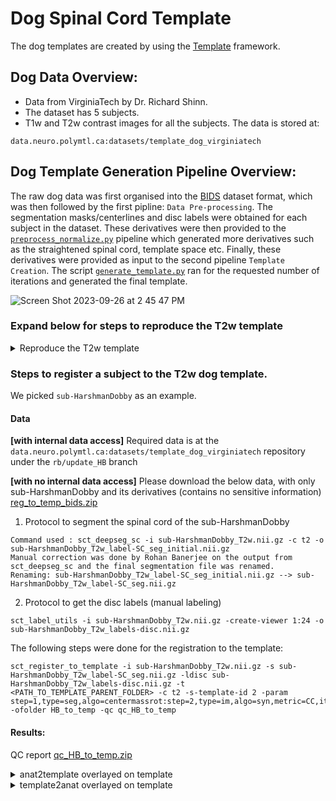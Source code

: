 # Dog Spinal Cord Template
The dog templates are created by using the [Template](https://github.com/neuropoly/template) framework.


## Dog Data Overview:
- Data from VirginiaTech by Dr. Richard Shinn.
- The dataset has 5 subjects.
- T1w and T2w contrast images for all the subjects.
The data is stored at:
~~~
data.neuro.polymtl.ca:datasets/template_dog_virginiatech
~~~


## Dog Template Generation Pipeline Overview:
The raw dog data was first organised into the [BIDS](https://bids-specification.readthedocs.io/en/stable/) dataset format, which was then followed by the first pipline: `Data Pre-processing`. The segmentation masks/centerlines and disc labels were obtained for each subject in the dataset. These derivatives were then provided to the [`preprocess_normalize.py`](https://github.com/neuropoly/template/blob/a7915f4ccfa075a5d31f4ea84bb9761d42710e9e/preprocess_normalize.py) pipeline which generated more derivatives such as the straightened spinal cord, template space etc. Finally, these derivatives were provided as input to the second pipeline `Template Creation`. The script [`generate_template.py`](https://github.com/neuropoly/template/blob/a7915f4ccfa075a5d31f4ea84bb9761d42710e9e/generate_template.py) ran for the requested number of iterations and generated the final template. 

![Screen Shot 2023-09-26 at 2 45 47 PM](https://github.com/spinalcordtoolbox/template-dog/assets/25586344/3f87b720-f1b8-498c-a80f-b641b79c33f8)

### Expand below for steps to reproduce the T2w template
<details>
<summary>Reproduce the T2w template</summary>
<br>


### 1. Clone this repository:
~~~
git clone https://github.com/spinalcordtoolbox/template-dog
cd template-dog
~~~

### 2. Download the data (internal)
[If you are an external user, please open an issue regarding data access and we will get back to you.]
~~~
git clone git@data.neuro.polymtl.ca:datasets/template_dog_virginiatech
cd template_dog_virginiatech
git checkout b4be9769cb0474c14c38261777f97e52081dde4c
git annex get .
cd ..
~~~

### 3. Clone the template repository:
~~~
git clone https://github.com/neuropoly/template
cd template
~~~

⚠️ Depencies like `Spinal Cord Toolbox`, `Scoop` installations have not been mentioned here, please go through the [template](https://github.com/neuropoly/template) repository for the setup.

### 4. Running the `preprocessing` pipeline:
Once the `template` repository is setup, you are ready to the preprocessing pipeline in order to get the different derivatives such as `straightened_spinalcord` and `template space` which will be used for generating the templates in the next steps. 

~~~
mv ./configuration_T1w.json .
mv ./configuration_T2w.json .
python preprocess_normalize.py configuration_T1w.json
python preprocess_normalize.py configuration_T2w.json
~~~

### 5. Setup data on Digital Research Alliance of Canada (DRAC):
The above step should have generated all the required derivatives. 
~~~
Login into the Digital Research Alliance of Canada (the Alliance) High-Performance Computer (HCP)
5.1. cd scratch
5.2. mkdir template-dog
5.3. cd template-dog
5.4. git clone https://github.com/neuropoly/template

Copy derivatives from the template_dog_virginiatech dataset to scratch. You can either use SCP or simply drag and drop.

5.5. cd template
5.6. Make changes to the subjects.csv path in the generate_template.py script. It is expected that to find the subjects.csv file inside derivatives/template
5.7. Make chnages to the path names in the subjects.csv
~~~

Alternatively, you also have the option to run the template generation pipeline on your local machine (note; This takes significantly more time that DRAC)
~~~
python generate_template.py
~~~


### 6. Template generation:
Please follow the dependency instructions to setup dependencies on DRAC from the [template](https://github.com/neuropoly/template) repository (Steps 2)

~~~
6.1. Create a template_pipeline.sh file
6.2. Copy paste the following into the above created file

#!/bin/bash
python -m scoop -vvv generate_template.py

6.3. sbatch --time=24:00:00  --mem-per-cpu 4000 template_pipeline.sh
~~~

⚠️ To reproduce the T2w template from the release in `r20240702`, use all the 5 subjects and change the template generation parameters in `generate_template.py` with the below values:

```
'symmetric': True,
 'protocol': [{'iter': 3, 'level': 8},
              {'iter': 3, 'level': 4},
              {'iter': 3, 'level': 2},
              {'iter': 3, 'level': 1},
              {'iter': 3, 'level': 0.5}],
 'refine': True
```

### 7. Conversion MNC to NII:
Inside the template folder, you are expected to find a `model_n_all` folder in which the tem,plate iterations are saved. After the pipeline has finished running, the `.mnc` file needs to be converted to `.nii` format in order to get the final template. The pipeline would give outputs with the name: avg.XXX.mnc, where `XXX` is the nth iteration. To convert it to the `.nii` format, run the following command:

~~~
mnc2nii PATH_TO/avg.XXX.mnc PATH_TO/template_XXX.nii
~~~

</details>

### Steps to register a subject to the T2w dog template. 

We picked `sub-HarshmanDobby` as an example.

#### Data

**[with internal data access]** Required data is at the `data.neuro.polymtl.ca:datasets/template_dog_virginiatech` repository under the `rb/update_HB` branch

**[with no internal data access]** Please download the below data, with only sub-HarshmanDobby and its derivatives (contains no sensitive information)
[reg_to_temp_bids.zip](https://github.com/user-attachments/files/16071719/reg_to_temp_bids.zip)

1. Protocol to segment the spinal cord of the sub-HarshmanDobby
```
Command used : sct_deepseg_sc -i sub-HarshmanDobby_T2w.nii.gz -c t2 -o sub-HarshmanDobby_T2w_label-SC_seg_initial.nii.gz
Manual correction was done by Rohan Banerjee on the output from sct_deepseg_sc and the final segmentation file was renamed.
Renaming: sub-HarshmanDobby_T2w_label-SC_seg_initial.nii.gz --> sub-HarshmanDobby_T2w_label-SC_seg.nii.gz
```

2. Protocol to get the disc labels (manual labeling)
```
sct_label_utils -i sub-HarshmanDobby_T2w.nii.gz -create-viewer 1:24 -o sub-HarshmanDobby_T2w_labels-disc.nii.gz
```

The following steps were done for the registration to the template:
```
sct_register_to_template -i sub-HarshmanDobby_T2w.nii.gz -s sub-HarshmanDobby_T2w_label-SC_seg.nii.gz -ldisc sub-HarshmanDobby_T2w_labels-disc.nii.gz -t <PATH_TO_TEMPLATE_PARENT_FOLDER> -c t2 -s-template-id 2 -param step=1,type=seg,algo=centermassrot:step=2,type=im,algo=syn,metric=CC,iter=3 -ofolder HB_to_temp -qc qc_HB_to_temp
```

#### Results:
QC report
[qc_HB_to_temp.zip](https://github.com/user-attachments/files/16071820/qc_HB_to_temp.zip)

<details>
<summary>anat2template overlayed on template</summary>
<br>

![anat2template](https://github.com/spinalcordtoolbox/template-dog/assets/25586344/63c1ded7-8057-4953-bb0b-d4bed8ce2ade)

</details>

<details>
<summary>template2anat overlayed on template</summary>
<br>

![template2anat](https://github.com/spinalcordtoolbox/template-dog/assets/25586344/7a980ab2-123b-4e29-8256-4aede4998ccc)

</br>
